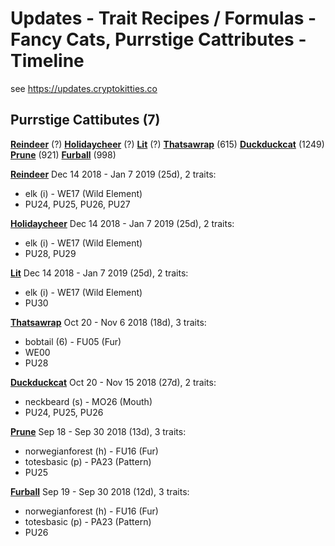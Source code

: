 # Updates - Trait Recipes / Formulas  - Fancy Cats, Purrstige Cattributes - Timeline

see <https://updates.cryptokitties.co>


## Purrstige Cattibutes (7)

[**Reindeer**](https://www.cryptokitties.co/search?include=sale,sire,other&search=purrstige:reindeer) (?)
[**Holidaycheer**](https://www.cryptokitties.co/search?include=sale,sire,other&search=purrstige:holidaycheer) (?)
[**Lit**](https://www.cryptokitties.co/search?include=sale,sire,other&search=purrstige:lit) (?)
[**Thatsawrap**](https://www.cryptokitties.co/search?include=sale,sire,other&search=purrstige:thatsawrap) (615)
[**Duckduckcat**](https://www.cryptokitties.co/search?include=sale,sire,other&search=purrstige:duckduckcat) (1249)
[**Prune**](https://www.cryptokitties.co/search?include=sale,sire,other&search=purrstige:prune) (921)
[**Furball**](https://www.cryptokitties.co/search?include=sale,sire,other&search=purrstige:furball) (998)



[**Reindeer**](https://www.cryptokitties.co/search?include=sale,sire,other&search=purrstige:reindeer)   Dec 14 2018 - Jan 7 2019 (25d), 2 traits:
- elk (i) - WE17 (Wild Element)
- PU24, PU25, PU26, PU27


[**Holidaycheer**](https://www.cryptokitties.co/search?include=sale,sire,other&search=purrstige:holidaycheer)   Dec 14 2018 - Jan 7 2019 (25d), 2 traits:
- elk (i) - WE17 (Wild Element)
- PU28, PU29


[**Lit**](https://www.cryptokitties.co/search?include=sale,sire,other&search=purrstige:lit)   Dec 14 2018 - Jan 7 2019 (25d), 2 traits:
- elk (i) - WE17 (Wild Element)
- PU30


[**Thatsawrap**](https://www.cryptokitties.co/search?include=sale,sire,other&search=purrstige:thatsawrap)   Oct 20 - Nov 6 2018 (18d), 3 traits:
- bobtail (6) - FU05 (Fur)
- WE00
- PU28


[**Duckduckcat**](https://www.cryptokitties.co/search?include=sale,sire,other&search=purrstige:duckduckcat)   Oct 20 - Nov 15 2018 (27d), 2 traits:
- neckbeard (s) - MO26 (Mouth)
- PU24, PU25, PU26


[**Prune**](https://www.cryptokitties.co/search?include=sale,sire,other&search=purrstige:prune)   Sep 18 - Sep 30 2018 (13d), 3 traits:
- norwegianforest (h) - FU16 (Fur)
- totesbasic (p) - PA23 (Pattern)
- PU25


[**Furball**](https://www.cryptokitties.co/search?include=sale,sire,other&search=purrstige:furball)   Sep 19 - Sep 30 2018 (12d), 3 traits:
- norwegianforest (h) - FU16 (Fur)
- totesbasic (p) - PA23 (Pattern)
- PU26


